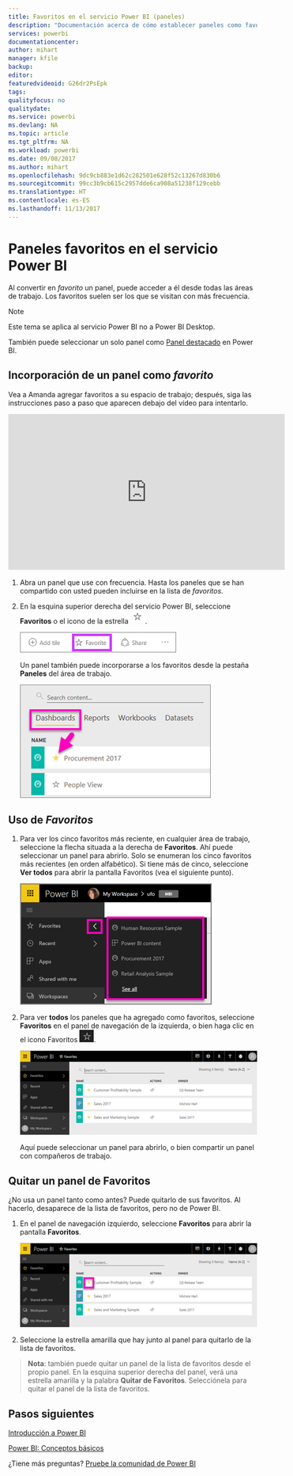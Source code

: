 ```yaml
---
title: Favoritos en el servicio Power BI (paneles)
description: "Documentación acerca de cómo establecer paneles como favoritos en el servicio Power BI"
services: powerbi
documentationcenter: 
author: mihart
manager: kfile
backup: 
editor: 
featuredvideoid: G26dr2PsEpk
tags: 
qualityfocus: no
qualitydate: 
ms.service: powerbi
ms.devlang: NA
ms.topic: article
ms.tgt_pltfrm: NA
ms.workload: powerbi
ms.date: 09/08/2017
ms.author: mihart
ms.openlocfilehash: 9dc9cb883e1d62c282501e628f52c13267d830b6
ms.sourcegitcommit: 99cc3b9cb615c2957dde6ca908a51238f129cebb
ms.translationtype: HT
ms.contentlocale: es-ES
ms.lasthandoff: 11/13/2017
---
```

# <a name="favorite-dashboards-in-the-power-bi-service"></a>Paneles favoritos en el servicio Power BI
Al convertir en *favorito* un panel, puede acceder a él desde todas las áreas de trabajo.  Los favoritos suelen ser los que se visitan con más frecuencia.

> [!NOTE]
> Este tema se aplica al servicio Power BI no a Power BI Desktop.
> 
> 

También puede seleccionar un solo panel como [Panel destacado](service-dashboard-featured.md) en Power BI.

## <a name="add-a-dashboard-as-a-favorite"></a>Incorporación de un panel como *favorito*
Vea a Amanda agregar favoritos a su espacio de trabajo; después, siga las instrucciones paso a paso que aparecen debajo del vídeo para intentarlo.

<iframe width="560" height="315" src="https://www.youtube.com/embed/G26dr2PsEpk" frameborder="0" allowfullscreen></iframe>


1. Abra un panel que use con frecuencia. Hasta los paneles que se han compartido con usted pueden incluirse en la lista de *favoritos*.
2. En la esquina superior derecha del servicio Power BI, seleccione **Favoritos** o el icono de la estrella ![](media/service-dashboard-favorite/power-bi-favorite-icon.png).
   
   ![](media/service-dashboard-favorite/powerbi-dashboard-favorite.png)
   
   Un panel también puede incorporarse a los favoritos desde la pestaña **Paneles** del área de trabajo.
   
   ![](media/service-dashboard-favorite/power-bi-dashboard-favorite.png)

## <a name="working-with-favorites"></a>Uso de *Favoritos*
1. Para ver los cinco favoritos más reciente, en cualquier área de trabajo, seleccione la flecha situada a la derecha de **Favoritos**.  Ahí puede seleccionar un panel para abrirlo. Solo se enumeran los cinco favoritos más recientes (en orden alfabético). Si tiene más de cinco, seleccione **Ver todos** para abrir la pantalla Favoritos (vea el siguiente punto). 
   
   ![](media/service-dashboard-favorite/power-bi-favorite-flyout-new.png)
2. Para ver **todos** los paneles que ha agregado como favoritos, seleccione **Favoritos** en el panel de navegación de la izquierda, o bien haga clic en el icono Favoritos ![](media/service-dashboard-favorite/power-bi-favorites-icon.png).  
   
    ![](media/service-dashboard-favorite/power-bi-favorites-screen.png)
   
   Aquí puede seleccionar un panel para abrirlo, o bien compartir un panel con compañeros de trabajo.

## <a name="unfavorite-a-dashboard"></a>Quitar un panel de Favoritos
¿No usa un panel tanto como antes?  Puede quitarlo de sus favoritos. Al hacerlo, desaparece de la lista de favoritos, pero no de Power BI.

1. En el panel de navegación izquierdo, seleccione **Favoritos** para abrir la pantalla **Favoritos**.
   
   ![](media/service-dashboard-favorite/power-bi-unfavorites-screen.png)
2. Seleccione la estrella amarilla que hay junto al panel para quitarlo de la lista de favoritos.

> **Nota**: también puede quitar un panel de la lista de favoritos desde el propio panel. En la esquina superior derecha del panel, verá una estrella amarilla y la palabra **Quitar de Favoritos**. Selecciónela para quitar el panel de la lista de favoritos. 
> 
> 

## <a name="next-steps"></a>Pasos siguientes
[Introducción a Power BI](service-get-started.md)

[Power BI: Conceptos básicos](service-basic-concepts.md)

¿Tiene más preguntas? [Pruebe la comunidad de Power BI](http://community.powerbi.com/)

